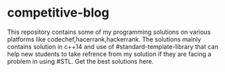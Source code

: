 # competitive-blog
This repository contains some of my programming solutions on various platforms like codechef,hacerrank,hackerrank.
The solutions mainly contains solution in c++14 and use of #standard-template-library that can help new students to take refrence from my solution if they are facing a problem in using #STL.
Get the best solutions here.
